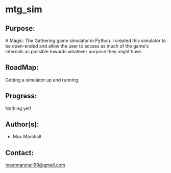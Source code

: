 # mtg_sim

## Purpose:

A Magic: The Gathering game simulator in Python. I created this simulator to be open-ended and allow the user to access as much of the game's internals as possible towards whatever purpose they might have.

## RoadMap:

Getting a simulator up and running.

## Progress:

Nothing yet!

## Author(s):

- Max Marshall

## Contact:

maxtmarshall99@gmail.com
